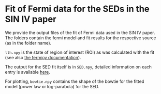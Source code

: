 # Fit of Fermi data for the SEDs in the SIN IV paper

We provide the output files of the fit of Fermi data used in the SIN IV paper. The folders contain the fermi model and fit results for the respective source (as in the folder name). 

`llh.npy` is the state of region of interest (ROI) as was calculated with the fit (see also [the fermipy documentation](https://fermipy.readthedocs.io/en/latest/output.html)).

The output for the SED fit itself is in `SED.npy`, detailed information on each entry is available [here](https://fermipy.readthedocs.io/en/latest/advanced/sed.html?highlight=sed#sed-dictionary). 

For plotting, `bowtie.npy` contains the shape of the bowtie for the fitted model (power law or log-parabola) for the SED. 
